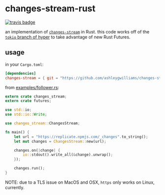 # changes-stream-rust

[![travis badge](https://travis-ci.org/ashleygwilliams/changes-stream-rust.svg?branch=master)](https://travis-ci.org/ashleygwilliams/changes-stream-rust)


an implementation of [`changes-stream`](https://github.com/jcrugzz/changes-stream) in Rust.
this code works off of the [`tokio` branch of hyper] to take advantage of new Rust Futures.

[`tokio` branch of hyper]: https://github.com/hyperium/hyper/tree/tokio

## usage

in your `Cargo.toml`:

```toml
[dependencies]
changes-stream = { git = "https://github.com/ashleygwilliams/changes-stream-rust.git" }
```

from [examples/follower.rs](/examples/follower.rs):

```rust
extern crate changes_stream;
extern crate futures;

use std::io;
use std::io::Write;

use changes_stream::ChangesStream;

fn main() {
    let url = "https://replicate.npmjs.com/_changes".to_string();
    let mut changes = ChangesStream::new(url);

    changes.on(|change| {
        io::stdout().write_all(&change).unwrap();
    });

    changes.run();
}
```

NOTE: due to a TLS issue on MacOS and OSX, `https` only works on Linux, currently.
